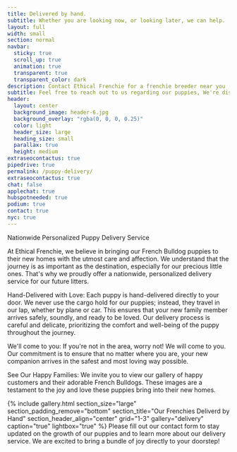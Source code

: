 ```yaml
---
title: Delivered by hand.
subtitle: Whether you are looking now, or looking later, we can help.
layout: full
width: small
section: normal
navbar:
  sticky: true
  scroll_up: true
  animation: true
  transparent: true
  transparent_color: dark
description: Contact Ethical Frenchie for a frenchie breeder near you
subtitle: Feel free to reach out to us regarding our puppies, We're disrupting the traditional petstore model, one frenchie at a time.
header:
  layout: center
  background_image: header-6.jpg
  background_overlay: "rgba(0, 0, 0, 0.25)"
  color: light
  header_size: large
  heading_size: small
  parallax: true
  height: medium
extraseocontactus: true
pipedrive: true
permalink: /puppy-delivery/
extraseocontactus: true
chat: false
applechat: true
hubspotneeded: true
podium: true
contact: true
nyc: true
---
```



Nationwide Personalized Puppy Delivery Service

At Ethical Frenchie, we believe in bringing our French Bulldog puppies to their new homes with the utmost care and affection. We understand that the journey is as important as the destination, especially for our precious little ones. That's why we proudly offer a nationwide, personalized delivery service for our future litters.

Hand-Delivered with Love:
Each puppy is hand-delivered directly to your door. We never use the cargo hold for our puppies; instead, they travel in our lap, whether by plane or car. This ensures that your new family member arrives safely, soundly, and ready to be loved. Our delivery process is careful and delicate, prioritizing the comfort and well-being of the puppy throughout the journey.

We'll come to you:
If you're not in the <span class='geotargetlygeocontent1622668398873_content_1' style='display:none;'>
New York
</span><span class='geotargetlygeocontent1622668398873_content_2' style='display:none;'>
Chicago
</span><span class='geotargetlygeocontent1622668398873_content_3' style='display:none;'>
Greater Los Angeles
</span>
<span class='geotargetlygeocontent1622668398873_content_4' style='display:none;'>
New England
</span> area, worry not! We will come to you. Our commitment is to ensure that no matter where you are, your new companion arrives in the safest and most loving way possible.

See Our Happy Families:
We invite you to view our gallery of happy customers and their adorable French Bulldogs. These images are a testament to the joy and love these puppies bring into their new homes.

{% include gallery.html 
  section_size="large"
  section_padding_remove="bottom"
  section_title="Our Frenchies Deliverd by Hand" 
  section_header_align="center"
  grid="1-3"
  gallery="delivery"
  caption="true"
  lightbox="true"
%}
Please fill out our contact form to stay updated on the growth of our puppies and to learn more about our delivery service. We are excited to bring a bundle of joy directly to your doorstep!

<script>
(function(g,e,o,t,a,r,ge,tl,y){
s=function(){var def='geotargetlygeocontent1622668398873_default',len=g.getElementsByClassName(def).length;
if(len>0){for(i=0;i<len;i++){g.getElementsByClassName(def)[i].style.display='inline';}}};
t=g.getElementsByTagName(e)[0];y=g.createElement(e);
y.async=true;y.src='https://g1584674684.co/gc?winurl='+encodeURIComponent(window.location)+'&refurl='+g.referrer+'&id=-MbDZh2RW8NbiNbpap55';
t.parentNode.insertBefore(y,t);y.onerror=function(){s()};
})(document,'script');
</script>
<noscript><style>.geotargetlygeocontent1622668398873_default{display:inline !important}</style></noscript>